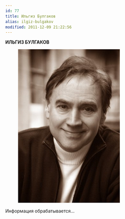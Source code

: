 ```yaml
---
id: 77
title: Ильгиз Булгаков
alias: ilgiz-bulgakov
modified: 2011-12-09 21:22:56
---
```


**ИЛЬГИЗ БУЛГАКОВ**

<figure><img src="images/stories/x_4a41e54f.jpg" /></figure>

Информация обрабатывается…

